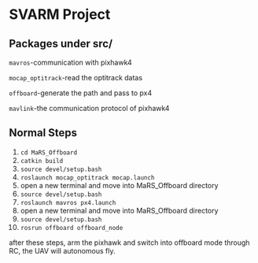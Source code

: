 # SVARM Project

## Packages under src/

`mavros`-communication with pixhawk4

`mocap_optitrack`-read the optitrack datas

`offboard`-generate the path and pass to px4

`mavlink`-the communication protocol of pixhawk4

## Normal Steps

1. `cd MaRS_Offboard`
2. `catkin build`
3. `source devel/setup.bash`
4. `roslaunch mocap_optitrack mocap.launch`
5. open a new terminal and move into MaRS_Offboard directory
6. `source devel/setup.bash`
7. `roslaunch mavros px4.launch`
8. open a new terminal and move into MaRS_Offboard directory
9. `source devel/setup.bash`
10. `rosrun offboard offboard_node`

after these steps, arm the pixhawk and switch into offboard mode through RC, the UAV will autonomous fly.



